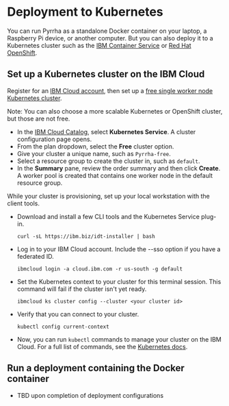 # Deployment to Kubernetes

You can run Pyrrha as a standalone Docker container on your laptop, a Raspberry Pi device, or another computer. But you can also deploy it to a Kubernetes cluster such as the [IBM Container Service](https://www.ibm.com/cloud/container-service/) or [Red Hat OpenShift](https://www.ibm.com/cloud/openshift).

## Set up a Kubernetes cluster on the IBM Cloud

Register for an [IBM Cloud account](https://developer.ibm.com/dwwi/jsp/register.jsp?eventid=cfc-2020-projects), then set up a [free single worker node Kubernetes cluster](https://cloud.ibm.com/docs/containers?topic=containers-getting-started#clusters_gs).

Note: You can also choose a more scalable Kubernetes or OpenShift cluster, but those are not free.

- In the [IBM Cloud Catalog](https://cloud.ibm.com/catalog?category=containers), select **Kubernetes Service**. A cluster configuration page opens.
- From the plan dropdown, select the **Free** cluster option.
- Give your cluster a unique name, such as `Pyrrha-free`.
- Select a resource group to create the cluster in, such as `default`.
- In the **Summary** pane, review the order summary and then click **Create**. A worker pool is created that contains one worker node in the default resource group.

While your cluster is provisioning, set up your local workstation with the client tools.

- Download and install a few CLI tools and the Kubernetes Service plug-in.

  ```shell-script
  curl -sL https://ibm.biz/idt-installer | bash
  ```

- Log in to your IBM Cloud account. Include the --sso option if you have a federated ID.

  ```shell-script
  ibmcloud login -a cloud.ibm.com -r us-south -g default
  ```

- Set the Kubernetes context to your cluster for this terminal session. This command will fail if the cluster isn't yet ready.

  ```shell-script
  ibmcloud ks cluster config --cluster <your cluster id>
  ```

- Verify that you can connect to your cluster.

  ```shell-script
  kubectl config current-context
  ```

- Now, you can run `kubectl` commands to manage your cluster on the IBM Cloud. For a full list of commands, see the [Kubernetes docs](https://kubectl.docs.kubernetes.io/).

## Run a deployment containing the Docker container

- TBD upon completion of deployment configurations 
